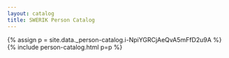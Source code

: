 ```yaml
---
layout: catalog
title: SWERIK Person Catalog
---
```

{% assign p = site.data._person-catalog.i-NpiYGRCjAeQvA5mFfD2u9A %}
{% include person-catalog.html p=p %}

